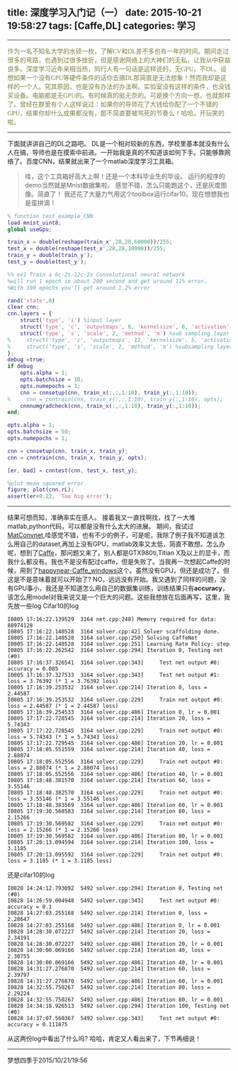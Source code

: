 title: 深度学习入门记（一）
date: 2015-10-21 19:58:27
tags: [Caffe,DL]
categories: 学习
---
----------


<font color=#808040 face=华文新魏>作为一名不知名大学的水硕一枚，了解CV和DL差不多也有一年的时间。期间走过很多的弯路，也遇到过很多挫折，但是感谢网络上的大神们的无私，让我从中获益良多。深度学习近年来相当热，同行人有一句话是这样说的，无GPU，不DL。设想如果一个没有GPU等硬件条件的话你去搞DL那简直是无法想象！然而我却是这样的一个人。究其原因，也是没有办法的办法啊。实验室没有这样的条件，也没钱买设备。电脑都是无GPU的。有时候真的挺无奈的。可是换个方向一想，也就那样了。曾经在群里有个人这样说过：如果你的导师花了大钱给你配了一个不错的GPU，结果你却什么成果都没有，那不简直要被骂死的节奏么！哈哈，开玩笑的啦。</font><!--more-->


----------
下面就讲讲自己的DL之路吧。
DL是一个相对较新的东西，学校里基本就没有什么人在搞，导师也是在摸索中前进。一开始我是真的不知道该如何下手。只能够靠网络了。百度CNN，结果就出来了一个matlab深度学习工具箱。

> 哇，这个工具箱好高大上啊！还是一个本科毕业生的毕设。
> 运行的程序的demo当然就是Mnist数据集啦。
> 感觉不错，怎么只能跑这个，还是灰度图像。简直了！
> 我还花了大量力气用这个toolbox运行cifar10。现在想想我也是蛮拼滴！

```matlab
% function test_example_CNN
load mnist_uint8;
global useGpu;

train_x = double(reshape(train_x',28,28,60000))/255;
test_x = double(reshape(test_x',28,28,10000))/255;
train_y = double(train_y');
test_y = double(test_y');

%% ex1 Train a 6c-2s-12c-2s Convolutional neural network 
%will run 1 epoch in about 200 second and get around 11% error. 
%With 100 epochs you'll get around 1.2% error

rand('state',0)
clear cnn;
cnn.layers = {
    struct('type', 'i') %input layer
    struct('type', 'c', 'outputmaps', 6, 'kernelsize', 6, 'activation', 'ReLU') %convolution layer
    struct('type', 's', 'scale', 2, 'method', 'm') %sub sampling layer 'm':maxpooling; 'a':average pooling; 's':stochastic pooling
%     struct('type', 'c', 'outputmaps', 12, 'kernelsize', 5, 'activation', 'ReLU') %convolution layer
%     struct('type', 's', 'scale', 2, 'method', 'm') %subsampling layer
};
debug =true;
if debug
    opts.alpha = 1;
    opts.batchsize = 10;
    opts.numepochs = 1;
    cnn = cnnsetup(cnn, train_x(:,:,1:10), train_y(:,1:10));
%     cnn = cnntrain(cnn, train_x(:,:,1:10), train_y(:,1:10), opts);
    cnnnumgradcheck(cnn, train_x(:,:,1:10), train_y(:,1:10));
end;

opts.alpha = 1;
opts.batchsize = 50;
opts.numepochs = 1;

cnn = cnnsetup(cnn, train_x, train_y);
cnn = cnntrain(cnn, train_x, train_y, opts);

[er, bad] = cnntest(cnn, test_x, test_y);

%plot mean squared error
figure; plot(cnn.rL);
assert(er<0.12, 'Too big error');
```

----------
结果可想而知，准确率实在感人。
接着我又一直找啊找，找了一大堆matlab,python代码，可以都是没有什么太大的进展。
期间，我试过[MatConvnet][1],哇感觉不错，也有不少的例子，可是呢，我除了例子我不知道该怎么用自己的dataset,再加上没有GPU，matlab效率又太低，简直不敢想。怎么办呢，想到了[Caffe][2]，那问题又来了。别人都是GTX980ti,Titian X及以上的显卡，而我什么都没有。我也不是没有配过caffe，但是失败了。当我再一次想起Caffe的时候，用到了[happynear-Caffe_windows][3]这个。虽然没有GPU，但还是成功了。但这是不是意味着就可以开始了? NO，远远没有开始。我又遇到了同样的问题，没有GPU事小，我还是不知道怎么用自己的数据集训练，训练结果只有**accuracy**，该怎么用model对我来说又是一个巨大的问题。这些我想放在后面再写，这里，我先放一些log
Cifar10的log
```log
I0805 17:16:22.139529  3164 net.cpp:248] Memory required for data: 88974128
I0805 17:16:22.140528  3164 solver.cpp:42] Solver scaffolding done.
I0805 17:16:22.140528  3164 solver.cpp:250] Solving CaffeNet
I0805 17:16:22.140528  3164 solver.cpp:251] Learning Rate Policy: step
I0805 17:16:22.262542  3164 solver.cpp:294] Iteration 0, Testing net (#0)
I0805 17:16:37.326541  3164 solver.cpp:343]     Test net output #0: accuracy = 0.085
I0805 17:16:37.327533  3164 solver.cpp:343]     Test net output #1: loss = 3.76392 (* 1 = 3.76392 loss)
I0805 17:16:39.253532  3164 solver.cpp:214] Iteration 0, loss = 2.44587
I0805 17:16:39.253532  3164 solver.cpp:229]     Train net output #0: loss = 2.44587 (* 1 = 2.44587 loss)
I0805 17:16:39.254533  3164 solver.cpp:486] Iteration 0, lr = 0.001
I0805 17:17:22.728545  3164 solver.cpp:214] Iteration 20, loss = 5.74343
I0805 17:17:22.728545  3164 solver.cpp:229]     Train net output #0: loss = 5.74343 (* 1 = 5.74343 loss)
I0805 17:17:22.729545  3164 solver.cpp:486] Iteration 20, lr = 0.001
I0805 17:18:05.551559  3164 solver.cpp:214] Iteration 40, loss = 2.88074
I0805 17:18:05.552556  3164 solver.cpp:229]     Train net output #0: loss = 2.88074 (* 1 = 2.88074 loss)
I0805 17:18:05.552556  3164 solver.cpp:486] Iteration 40, lr = 0.001
I0805 17:18:48.381570  3164 solver.cpp:214] Iteration 60, loss = 3.55146
I0805 17:18:48.382570  3164 solver.cpp:229]     Train net output #0: loss = 3.55146 (* 1 = 3.55146 loss)
I0805 17:18:48.383569  3164 solver.cpp:486] Iteration 60, lr = 0.001
I0805 17:19:30.568583  3164 solver.cpp:214] Iteration 80, loss = 2.15266
I0805 17:19:30.569582  3164 solver.cpp:229]     Train net output #0: loss = 2.15266 (* 1 = 2.15266 loss)
I0805 17:19:30.569582  3164 solver.cpp:486] Iteration 80, lr = 0.001
I0805 17:20:13.094594  3164 solver.cpp:214] Iteration 100, loss = 3.1185
I0805 17:20:13.095592  3164 solver.cpp:229]     Train net output #0: loss = 3.1185 (* 1 = 3.1185 loss)
```
还是cifar10的log
```log
I0828 14:24:12.793092  5492 solver.cpp:294] Iteration 0, Testing net (#0)
I0828 14:26:59.004948  5492 solver.cpp:343]     Test net output #0: accuracy = 0.1
I0828 14:27:03.255168  5492 solver.cpp:214] Iteration 0, loss = 2.28647
I0828 14:27:03.255168  5492 solver.cpp:486] Iteration 0, lr = 0.001
I0828 14:28:30.072227  5492 solver.cpp:214] Iteration 20, loss = 2.34191
I0828 14:28:30.072227  5492 solver.cpp:486] Iteration 20, lr = 0.001
I0828 14:30:00.069166  5492 solver.cpp:214] Iteration 40, loss = 2.30755
I0828 14:30:00.069166  5492 solver.cpp:486] Iteration 40, lr = 0.001
I0828 14:31:27.276870  5492 solver.cpp:214] Iteration 60, loss = 2.39797
I0828 14:31:27.276870  5492 solver.cpp:486] Iteration 60, lr = 0.001
I0828 14:32:55.750267  5492 solver.cpp:214] Iteration 80, loss = 2.29224
I0828 14:32:55.750267  5492 solver.cpp:486] Iteration 80, lr = 0.001
I0828 14:34:18.926513  5492 solver.cpp:294] Iteration 100, Testing net (#0)
I0828 14:37:07.560367  5492 solver.cpp:343]     Test net output #0: accuracy = 0.111875
```
从这两份log中看出了什么吗? 哈哈，肯定又人看出来了，下节再细说！


----------
梦想四季于2015/10/21/19:56

  [1]: http://www.vlfeat.org/matconvnet/
  [2]: http://caffe.berkeleyvision.org/
  [3]: https://github.com/happynear/caffe-windows
